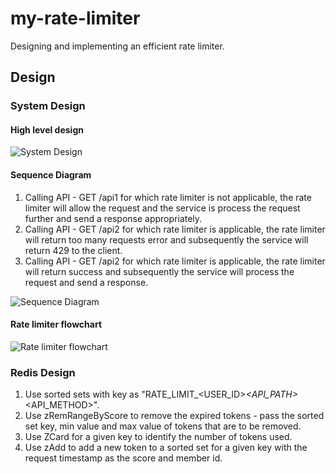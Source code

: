 # my-rate-limiter
Designing and implementing an efficient rate limiter.

## Design

### System Design

#### High level design
![System Design](/docs/design/Rate%20Limiter-System%20Diagram.jpg)

#### Sequence Diagram
1. Calling API - GET /api1 for which rate limiter is not applicable, the rate limiter will allow the request and the service is process the request further and send a response appropriately.
2. Calling API - GET /api2 for which rate limiter is applicable, the rate limiter will return too many requests error and subsequently the service will return 429 to the client.
3. Calling API - GET /api2 for which rate limiter is applicable, the rate limiter will return success and subsequently the service will process the request and send a response.

![Sequence Diagram](/docs/design/Rate%20Limiter-Sequence%20Diagram.jpg)

#### Rate limiter flowchart

![Rate limiter flowchart](/docs/design/Rate%20Limiter-Flowchart.jpg)

### Redis Design

1. Use sorted sets with key as "RATE_LIMIT_<USER_ID>_<API_PATH>_<API_METHOD>".
2. Use zRemRangeByScore to remove the expired tokens - pass the sorted set key, min value and max value of tokens that are to be removed.
3. Use ZCard for a given key to identify the number of tokens used.
4. Use zAdd to add a new token to a sorted set for a given key with the request timestamp as the score and member id.